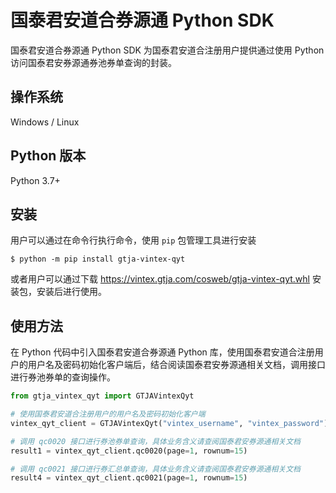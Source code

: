 # 国泰君安道合券源通 Python SDK

国泰君安道合券源通 Python SDK 为国泰君安道合注册用户提供通过使用 Python 访问国泰君安券源通券池券单查询的封装。

## 操作系统
Windows / Linux

## Python 版本
Python 3.7+

## 安装

用户可以通过在命令行执行命令，使用 `pip` 包管理工具进行安装
```shell
$ python -m pip install gtja-vintex-qyt
```

或者用户可以通过下载 https://vintex.gtja.com/cosweb/gtja-vintex-qyt.whl 安装包，安装后进行使用。

## 使用方法

在 Python 代码中引入国泰君安道合券源通 Python 库，使用国泰君安道合注册用户的用户名及密码初始化客户端后，结合阅读国泰君安券源通相关文档，调用接口进行券池券单的查询操作。

```python
from gtja_vintex_qyt import GTJAVintexQyt

# 使用国泰君安道合注册用户的用户名及密码初始化客户端
vintex_qyt_client = GTJAVintexQyt("vintex_username", "vintex_password")

# 调用 qc0020 接口进行券池券单查询，具体业务含义请查阅国泰君安券源通相关文档
result1 = vintex_qyt_client.qc0020(page=1, rownum=15)

# 调用 qc0021 接口进行券汇总单查询，具体业务含义请查阅国泰君安券源通相关文档
result4 = vintex_qyt_client.qc0021(page=1, rownum=15)
```



